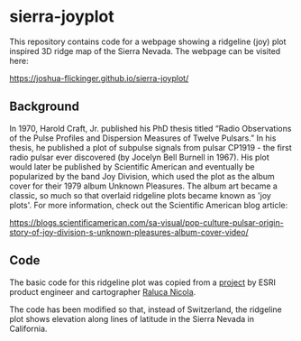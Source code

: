 # sierra-joyplot

This repository contains code for a webpage showing a ridgeline (joy) plot inspired 3D ridge map of the Sierra Nevada.  The webpage can be visited here:

https://joshua-flickinger.github.io/sierra-joyplot/

## Background
In 1970, Harold Craft, Jr. published his PhD thesis titled “Radio Observations of the Pulse Profiles and Dispersion Measures of Twelve Pulsars.”  In his thesis, he published a plot of subpulse signals from pulsar CP1919 - the first radio pulsar ever discovered (by Jocelyn Bell Burnell in 1967).  His plot would later be published by Scientific American and eventually be popularized by the band Joy Division, which used the plot as the album cover for their 1979 album Unknown Pleasures.  The album art became a classic, so much so that overlaid ridgeline plots became known as 'joy plots'.  For more information, check out the Scientific American blog article:

https://blogs.scientificamerican.com/sa-visual/pop-culture-pulsar-origin-story-of-joy-division-s-unknown-pleasures-album-cover-video/

## Code
The basic code for this ridgeline plot was copied from a [project](https://github.com/RalucaNicola/JSAPI_demos/blob/master/ridgeline-3D/index.html) by ESRI product engineer and cartographer [Raluca Nicola](https://raluca-nicola.net/).

The code has been modified so that, instead of Switzerland, the ridgeline plot shows elevation along lines of latitude in the Sierra Nevada in California.
